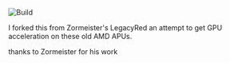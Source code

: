 ![Build](https://img.shields.io/github/actions/workflow/status/V-O-I-D-1080/Stoneytosh/main.yml?label=Build&logo=github&style=flat)



I forked this from Zormeister's LegacyRed an attempt to get GPU acceleration on these old AMD APUs.

thanks to Zormeister for his work
